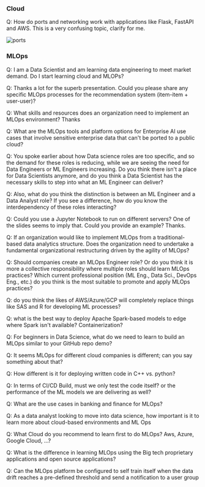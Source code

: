 ### Cloud

Q:  How do ports and networking work with applications like Flask, FastAPI and AWS.  This is a very confusing topic, clarify for me.

![ports](https://user-images.githubusercontent.com/58792/133345188-ecd40717-2f8f-443f-b658-15f389975444.png)

### MLOps

Q:  I am a Data Scientist and am learning data engineering to meet market demand. Do I start learning cloud and MLOPs?

Q:  Thanks a lot for the superb presentation. Could you please share any specific MLOps processes for the recommendation system (item-item + user-user)?

Q: What skills and resources does an organization need to implement an MLOps environment? Thanks

Q: What are the MLOps tools and platform options for Enterprise AI use cases that involve sensitive enterprise data that can't be ported to a public cloud?

Q: You spoke earlier about how Data science roles are too specific, and so the demand for these roles is reducing, while we are seeing the need for Data Engineers or ML Engineers increasing. Do you think there isn't a place for Data Scientists anymore, and do you think a Data Scientist has the necessary skills to step into what an ML Engineer can deliver? 

Q:  Also, what do you think the distinction is between an ML Engineer and a Data Analyst role? If you see a difference, how do you know the interdependency of these roles interacting?

Q: Could you use a Jupyter Notebook to run on different servers?  One of the slides seems to imply that.  Could you provide an example?  Thanks.

Q: If an organization would like to implement MLOps from a traditional-based data analytics structure. Does the organization need to undertake a fundamental organizational restructuring driven by the agility of MLOps?

Q: Should companies create an MLOps Engineer role? Or do you think it is more a collective responsibility where multiple roles should learn MLOps practices? Which current professional position (ML Eng., Data Sci., DevOps Eng., etc.) do you think is the most suitable to promote and apply MLOps practices?

Q: do you think the likes of AWS/Azure/GCP will completely replace things like SAS and R for developing ML processes? 

Q: what is the best way to deploy Apache Spark-based models to edge where Spark isn't available? Containerization?

Q:  ​​For beginners in Data Science, what do we need to learn to build an MLOps similar to your GitHub repo demo?

Q:  It seems MLOps for different cloud companies is different; can you say something about that?

Q:  How different is it for deploying written code in C++ vs. python?

Q:  In terms of CI/CD Build, must we only test the code itself? or the performance of the ML models we are delivering as well?

Q:  What are the use cases in banking and finance for MLOps?

Q:  As a data analyst looking to move into data science, how important is it to learn more about cloud-based environments and ML Ops

Q:  What Cloud do you recommend to learn first to do MLOps? Aws, Azure, Google Cloud, ...?

Q:  What is the difference in learning MLOps using the Big tech proprietary applications and open source applications?

Q:  Can the MLOps platform be configured to self train itself when the data drift reaches a pre-defined threshold and send a notification to a user group
